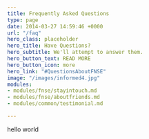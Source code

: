 ```yaml
---
title: Frequently Asked Questions
type: page
date: 2014-03-27 14:59:46 +0000
url: "/faq"
hero_class: placeholder
hero_title: Have Questions?
hero_subtitle: We'll attempt to answer them.
hero_button_text: READ MORE
hero_button_icon: more
hero_link: "#QuestionsAboutFNSE"
image: "/images/informed4.jpg"
modules:
- modules/fnse/stayintouch.md
- modules/fnse/aboutfriends.md
- modules/common/testimonial.md

---
```

hello world